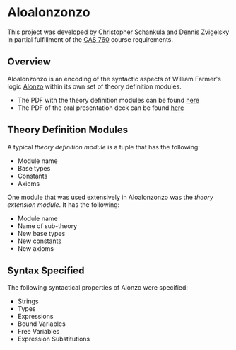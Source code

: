 # Aloalonzonzo

This project was developed by Christopher Schankula and Dennis Zvigelsky in partial fulfillment of the [CAS 760](https://academiccalendars.romcmaster.ca/preview_course_nopop.php?catoid=25&coid=143613)
course requirements.

## Overview

Aloalonzonzo is an encoding of the syntactic aspects of William Farmer's logic [Alonzo](https://www.amazon.ca/Simple-Type-Theory-Expressing-Mathematical/dp/3031211111/ref=sr_1_1?crid=CTGSN2O0HG3E&keywords=william+m+farmer+simple+type+theory&qid=1670878026&sprefix=william+farmer+%2Caps%2C167&sr=8-1)
within its own set of theory definition modules.

- The PDF with the theory definition modules can be found [here](https://github.com/dzvigelsky/Aloalonzonzo/blob/main/Aloalonzonzo_Theory_Modules.pdf)
- The PDF of the oral presentation deck can be found [here](https://github.com/dzvigelsky/Aloalonzonzo/blob/main/Aloalonzonzo_Presentation.pdf)

## Theory Definition Modules

A typical *theory definition module* is a tuple that has the following:
- Module name
- Base types
- Constants
- Axioms

One module that was used extensively in Aloalonzonzo was the *theory extension module*. It has the following:
- Module name
- Name of sub-theory
- New base types
- New constants
- New axioms

## Syntax Specified

The following syntactical properties of Alonzo were specified:
- Strings
- Types
- Expressions
- Bound Variables
- Free Variables
- Expression Substitutions
